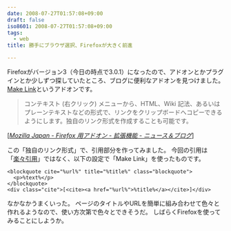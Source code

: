 ```yaml
---
date: 2008-07-27T01:57:08+09:00
draft: false
iso8601: 2008-07-27T01:57:08+09:00
tags:
  - web
title: 勝手にブラウザ選択、Firefoxが大きく前進

---
```


Firefoxがバージョン3（今日の時点で3.0.1）になったので、アドオンとかプラグインとか少しずつ探していたところ、ブログに便利なアドオンを見つけました。
<a href="https://addons.mozilla.org/ja/firefox/addon/make-link/">Make Link</a>というアドオンです。

<blockquote cite="http://www.mozilla-japan.org/addons/firefox/extensions/news_and_blogs/" title="Mozilla Japan - Firefox 用アドオン - 拡張機能 - ニュース＆ブログ" class="blockquote">
  <p>コンテキスト (右クリック) メニューから、HTML、Wiki 記法、あるいはプレーンテキストなどの形式で、リンクをクリップボードへコピーできるようにします。独自のリンク形式を作成することも可能です。</p>
</blockquote>
<div class="cite">[<cite><a href="https://addons.mozilla.jp/firefox/extensions/news_and_blogs/">Mozilla Japan - Firefox 用アドオン - 拡張機能 - ニュース＆ブログ</a></cite>]</div>

この「独自のリンク形式」で、引用部分を作ってみました。
今回の引用は「[楽々引用](/2008/03/07/003250/)」ではなく、以下の設定で「Make Link」を使ったものです。

```text
<blockquote cite="%url%" title="%title%" class="blockquote">
  <p>%text%</p>
</blockquote>
<div class="cite">[<cite><a href="%url%">%title%</a></cite>]</div>
```

なかなかうまくいった。
ページのタイトルやURLを簡単に組み合わせて色々と作れるようなので、使い方次第で色々とできそうだ。
しばらくFirefoxを使ってみることにしようか。
